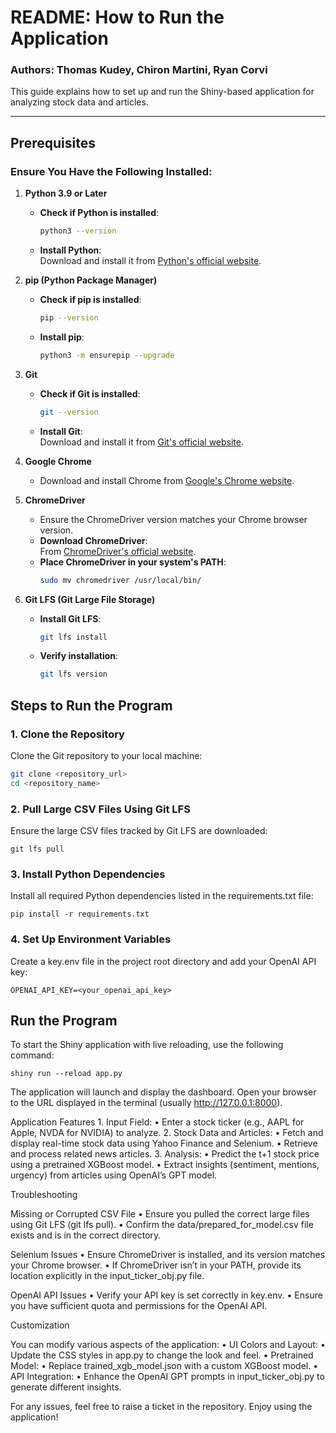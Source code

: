 # README: How to Run the Application

### Authors: Thomas Kudey, Chiron Martini, Ryan Corvi

This guide explains how to set up and run the Shiny-based application for analyzing stock data and articles.

---

## Prerequisites

### Ensure You Have the Following Installed:

1. **Python 3.9 or Later**
   - **Check if Python is installed**:  
     ```bash
     python3 --version
     ```
   - **Install Python**:  
     Download and install it from [Python's official website](https://www.python.org/).

2. **pip (Python Package Manager)**
   - **Check if pip is installed**:  
     ```bash
     pip --version
     ```
   - **Install pip**:  
     ```bash
     python3 -m ensurepip --upgrade
     ```

3. **Git**
   - **Check if Git is installed**:  
     ```bash
     git --version
     ```
   - **Install Git**:  
     Download and install it from [Git's official website](https://git-scm.com/).

4. **Google Chrome**
   - Download and install Chrome from [Google's Chrome website](https://www.google.com/chrome/).

5. **ChromeDriver**
   - Ensure the ChromeDriver version matches your Chrome browser version.
   - **Download ChromeDriver**:  
     From [ChromeDriver's official website](https://sites.google.com/chromium.org/driver/).
   - **Place ChromeDriver in your system's PATH**:  
     ```bash
     sudo mv chromedriver /usr/local/bin/
     ```

6. **Git LFS (Git Large File Storage)**
   - **Install Git LFS**:  
     ```bash
     git lfs install
     ```
   - **Verify installation**:  
     ```bash
     git lfs version
     ```

## Steps to Run the Program

### 1. Clone the Repository
Clone the Git repository to your local machine:
```bash
git clone <repository_url>
cd <repository_name>
```

### 2. Pull Large CSV Files Using Git LFS

Ensure the large CSV files tracked by Git LFS are downloaded:

```
git lfs pull
```

### 3. Install Python Dependencies

Install all required Python dependencies listed in the requirements.txt file:

```
pip install -r requirements.txt
```

### 4. Set Up Environment Variables

Create a key.env file in the project root directory and add your OpenAI API key:

```
OPENAI_API_KEY=<your_openai_api_key>
```

## Run the Program

To start the Shiny application with live reloading, use the following command:
```
shiny run --reload app.py
```
The application will launch and display the dashboard. Open your browser to the URL displayed in the terminal (usually http://127.0.0.1:8000).

Application Features
	1.	Input Field:
	•	Enter a stock ticker (e.g., AAPL for Apple, NVDA for NVIDIA) to analyze.
	2.	Stock Data and Articles:
	•	Fetch and display real-time stock data using Yahoo Finance and Selenium.
	•	Retrieve and process related news articles.
	3.	Analysis:
	•	Predict the t+1 stock price using a pretrained XGBoost model.
	•	Extract insights (sentiment, mentions, urgency) from articles using OpenAI’s GPT model.

Troubleshooting

Missing or Corrupted CSV File
	•	Ensure you pulled the correct large files using Git LFS (git lfs pull).
	•	Confirm the data/prepared_for_model.csv file exists and is in the correct directory.

Selenium Issues
	•	Ensure ChromeDriver is installed, and its version matches your Chrome browser.
	•	If ChromeDriver isn’t in your PATH, provide its location explicitly in the input_ticker_obj.py file.

OpenAI API Issues
	•	Verify your API key is set correctly in key.env.
	•	Ensure you have sufficient quota and permissions for the OpenAI API.

Customization

You can modify various aspects of the application:
	•	UI Colors and Layout:
	•	Update the CSS styles in app.py to change the look and feel.
	•	Pretrained Model:
	•	Replace trained_xgb_model.json with a custom XGBoost model.
	•	API Integration:
	•	Enhance the OpenAI GPT prompts in input_ticker_obj.py to generate different insights.

For any issues, feel free to raise a ticket in the repository. Enjoy using the application!

